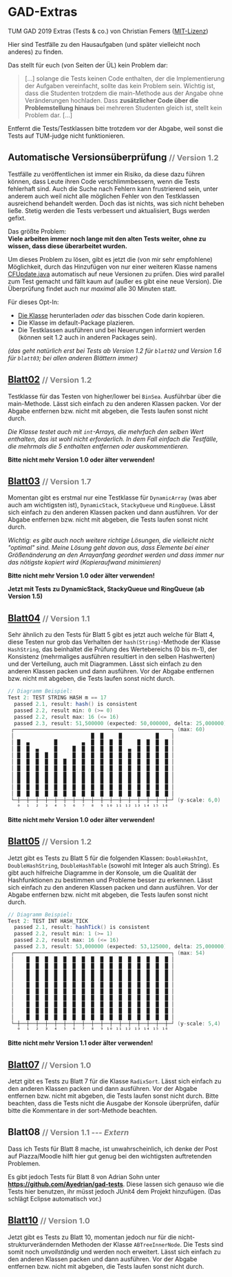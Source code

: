 # GAD-Extras
TUM GAD 2019 Extras (Tests &amp; co.) von Christian Femers ([MIT-Lizenz](LICENSE))

Hier sind Testfälle zu den Hausaufgaben (und später vielleicht noch anderes) zu finden.

Das stellt für euch (von Seiten der ÜL) kein Problem dar:
> [...] solange die Tests keinen Code enthalten, der die Implementierung der Aufgaben vereinfacht, sollte das kein Problem sein.
 Wichtig ist, dass die Studenten trotzdem die main-Methode aus der Angabe ohne Veränderungen hochladen. Dass **zusätzlicher Code über die Problemstellung hinaus** bei mehreren Studenten gleich ist, stellt kein Problem dar. [...]

Entfernt die Tests/Testklassen bitte trotzdem vor der Abgabe, weil sonst die Tests auf TUM-judge nicht funktionieren.

## Automatische Versionsüberprüfung <span style="color:grey;font-size:large"> // Version 1.2</span>
Testfälle zu veröffentlichen ist immer ein Risiko, da diese dazu führen können, dass Leute ihren Code verschlimmbessern, wenn die Tests fehlerhaft sind. Auch die Suche nach Fehlern kann frustrierend sein, unter anderem auch weil nicht alle möglichen Fehler von den Testklassen ausreichend behandelt werden. Doch das ist nichts, was sich nicht beheben ließe. Stetig werden die Tests verbessert und aktualisiert, Bugs werden gefixt.

Das größte Problem:<br>
**Viele arbeiten immer noch lange mit den alten Tests weiter, ohne zu wissen, dass diese überarbeitet wurden.**

Um dieses Problem zu lösen, gibt es jetzt die (von mir sehr empfohlene) Möglichkeit, durch das Hinzufügen von nur einer weiteren Klasse namens [CFUpdate.java](version/CFUpdate.java) automatisch auf neue Versionen zu prüfen. Dies wird parallel zum Test gemacht und fällt kaum auf (außer es gibt eine neue Version). Die Überprüfung findet auch nur *maximal* alle 30 Minuten statt.

Für dieses Opt-In:
 * [Die Klasse](version/CFUpdate.java) herunterladen *oder* das bisschen Code darin kopieren.
 * Die Klasse im default-Package plazieren.
 * Die Testklassen ausführen und bei Neuerungen informiert werden (können seit 1.2 auch in anderen Packages sein).

_(das geht natürlich erst bei Tests ab Version 1.2 für `blatt02` und Version 1.6 für `blatt03`; bei allen anderen Blättern immer)_

## [Blatt02](blatt02/) <span style="color:grey;font-size:large"> // Version 1.2</span>
Testklasse für das Testen von higher/lower bei `BinSea`. Ausführbar über die main-Methode. Lässt sich einfach zu den anderen Klassen packen.
Vor der Abgabe entfernen bzw. nicht mit abgeben, die Tests laufen sonst nicht durch.

*Die Klasse testet auch mit `int`-Arrays, die mehrfach den selben Wert enthalten, das ist wohl nicht erforderlich.
In dem Fall einfach die Testfälle, die mehrmals die 5 enthalten entfernen oder auskommentieren.*

**Bitte nicht mehr Version 1.0 oder älter verwenden!**

## [Blatt03](blatt03/) <span style="color:grey;font-size:large"> // Version 1.7</span>
Momentan gibt es erstmal nur eine Testklasse für `DynamicArray` (was aber auch am wichtigsten ist), `DynamicStack`, `StackyQueue` und `RingQueue`. Lässt sich einfach zu den anderen Klassen packen und dann ausführen. Vor der Abgabe entfernen bzw. nicht mit abgeben, die Tests laufen sonst nicht durch.

*Wichtig: es gibt auch noch weitere richtige Lösungen, die vielleicht nicht "optimal" sind. Meine Lösung geht davon aus, dass Elemente bei einer Größenänderung an den Arrayanfang geordnet werden und dass immer nur das nötigste kopiert wird (Kopieraufwand minimieren)*

**Bitte nicht mehr Version 1.0 oder älter verwenden!**

**Jetzt mit Tests zu DynamicStack, StackyQueue und RingQueue (ab Version 1.5)**

## [Blatt04](blatt04/) <span style="color:grey;font-size:large"> // Version 1.1</span>
Sehr ähnlich zu den Tests für Blatt 5 gibt es jetzt auch welche für Blatt 4, diese Testen nur grob das Verhalten der `hash(String)`-Methode der Klasse `HashString`, das beinhaltet die Prüfung des Wertebereichs (0 bis m-1), der Konsistenz (mehrmaliges ausführen resultiert in den selben Hashwerten) und der Verteilung, auch mit Diagrammen. Lässt sich einfach zu den anderen Klassen packen und dann ausführen. Vor der Abgabe entfernen bzw. nicht mit abgeben, die Tests laufen sonst nicht durch.

```java
// Diagramm Beispiel:
Test 2: TEST STRING HASH m == 17
  passed 2.1, result: hash() is consistent
  passed 2.2, result min: 0 (>= 0)
  passed 2.2, result max: 16 (<= 16)
  passed 2.3, result: 51,500000 (expected: 50,000000, delta: 25,000000)
 ┌───────────────────────────────────────────────────┐ (max: 60)
 │                         █  █     █           █    │
 │ █  ▄        █        ▄  █  █  █  █     █  █  █  █ │
 │ █  █  ▄     █     █  █  █  █  █  █  ▄  █  █  █  █ │
 │ █  █  █  █  █     █  █  █  █  █  █  █  █  █  █  █ │
 │ █  █  █  █  █  █  █  █  █  █  █  █  █  █  █  █  █ │
 │ █  █  █  █  █  █  █  █  █  █  █  █  █  █  █  █  █ │
 │ █  █  █  █  █  █  █  █  █  █  █  █  █  █  █  █  █ │
 │ █  █  █  █  █  █  █  █  █  █  █  █  █  █  █  █  █ │
 │ █  █  █  █  █  █  █  █  █  █  █  █  █  █  █  █  █ │
 │ █  █  █  █  █  █  █  █  █  █  █  █  █  █  █  █  █ │
 └─┼──┼──┼──┼──┼──┼──┼──┼──┼──┼──┼──┼──┼──┼──┼──┼──┼─┘ (y-scale: 6,0)
   ⁰  ¹  ²  ³  ⁴  ⁵  ⁶  ⁷  ⁸  ⁹ ¹⁰ ¹¹ ¹² ¹³ ¹⁴ ¹⁵ ¹⁶
```

**Bitte nicht mehr Version 1.0 oder älter verwenden!**

## [Blatt05](blatt05/) <span style="color:grey;font-size:large"> // Version 1.2</span>
Jetzt gibt es Tests zu Blatt 5 für die folgenden Klassen: `DoubleHashInt`, `DoubleHashString`, `DoubleHashTable` (sowohl mit Integer als auch String). Es gibt auch hilfreiche Diagramme in der Konsole, um die Qualität der Hashfunktionen zu bestimmen und Probleme besser zu erkennen. Lässt sich einfach zu den anderen Klassen packen und dann ausführen. Vor der Abgabe entfernen bzw. nicht mit abgeben, die Tests laufen sonst nicht durch.

```java
// Diagramm Beispiel:
Test 2: TEST INT HASH_TICK
  passed 2.1, result: hashTick() is consistent
  passed 2.2, result min: 1 (>= 1)
  passed 2.2, result max: 16 (<= 16)
  passed 2.3, result: 53,000000 (expected: 53,125000, delta: 25,000000)
 ┌───────────────────────────────────────────────────┐ (max: 54)
 │    █  █  █  █  █  █  █  █  █  █  █  █  █  █  █  █ │
 │    █  █  █  █  █  █  █  █  █  █  █  █  █  █  █  █ │
 │    █  █  █  █  █  █  █  █  █  █  █  █  █  █  █  █ │
 │    █  █  █  █  █  █  █  █  █  █  █  █  █  █  █  █ │
 │    █  █  █  █  █  █  █  █  █  █  █  █  █  █  █  █ │
 │    █  █  █  █  █  █  █  █  █  █  █  █  █  █  █  █ │
 │    █  █  █  █  █  █  █  █  █  █  █  █  █  █  █  █ │
 │    █  █  █  █  █  █  █  █  █  █  █  █  █  █  █  █ │
 │    █  █  █  █  █  █  █  █  █  █  █  █  █  █  █  █ │
 │    █  █  █  █  █  █  █  █  █  █  █  █  █  █  █  █ │
 └─┼──┼──┼──┼──┼──┼──┼──┼──┼──┼──┼──┼──┼──┼──┼──┼──┼─┘ (y-scale: 5,4)
   ⁰  ¹  ²  ³  ⁴  ⁵  ⁶  ⁷  ⁸  ⁹ ¹⁰ ¹¹ ¹² ¹³ ¹⁴ ¹⁵ ¹⁶
```

**Bitte nicht mehr Version 1.1 oder älter verwenden!**

## [Blatt07](blatt07/) <span style="color:grey;font-size:large"> // Version 1.0</span>
Jetzt gibt es Tests zu Blatt 7 für die Klasse `RadixSort`. Lässt sich einfach zu den anderen Klassen packen und dann ausführen. Vor der Abgabe entfernen bzw. nicht mit abgeben, die Tests laufen sonst nicht durch. Bitte beachten, dass die Tests nicht die Ausgabe der Konsole überprüfen, dafür bitte die Kommentare in der sort-Methode beachten.

## Blatt08 <span style="color:grey;font-size:large"> // Version 1.1 --- *Extern*</span>
Dass ich Tests für Blatt 8 mache, ist unwahrscheinlich, ich denke der Post auf Piazza/Moodle hilft hier gut genug bei den wichtigsten auftretenden Problemen. 

Es gibt jedoch Tests für Blatt 8 von Adrian Sohn unter **https://github.com/Ayedrian/gad-tests**. Diese lassen sich genauso wie die Tests hier benutzen, ihr müsst jedoch JUnit4 dem Projekt hinzufügen. (Das schlägt Eclipse automatisch vor.)

## [Blatt10](blatt10/) <span style="color:grey;font-size:large"> // Version 1.0</span>
Jetzt gibt es Tests zu Blatt 10, momentan jedoch nur für die nicht-strukturverändernden Methoden der Klasse `ABTreeInnerNode`. Die Tests sind somit noch *unvollständig* und werden noch erweitert. Lässt sich einfach zu den anderen Klassen packen und dann ausführen. Vor der Abgabe entfernen bzw. nicht mit abgeben, die Tests laufen sonst nicht durch.
